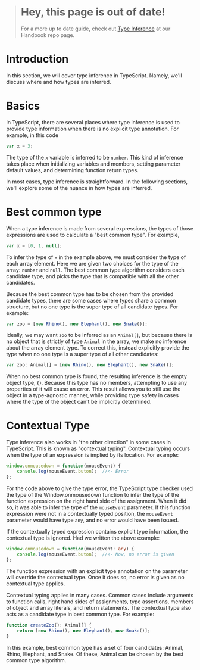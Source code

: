 > # Hey, this page is out of date!
> For a more up to date guide, check out [Type Inference](https://github.com/Microsoft/TypeScript-Handbook/blob/master/pages/Type%20Inference.md) at our Handbook repo page.

# Introduction

In this section, we will cover type inference in TypeScript.  Namely, we'll discuss where and how types are inferred.

# Basics

In TypeScript, there are several places where type inference is used to provide type information when there is no explicit type annotation.  For example, in this code

```TypeScript
var x = 3;
```

The type of the <code>x</code> variable is inferred to be <code>number</code>.  This kind of inference takes place when initializing variables and members, setting parameter default values, and determining function return types.

In most cases, type inference is straightforward.  In the following sections, we'll explore some of the nuance in how types are inferred.

# Best common type

When a type inference is made from several expressions, the types of those expressions are used to calculate a "best common type".  For example,

```TypeScript
var x = [0, 1, null];
```

To infer the type of <code>x</code> in the example above, we must consider the type of each array element.  Here we are given two choices for the type of the array: <code>number</code> and <code>null</code>.  The best common type algorithm considers each candidate type, and picks the type that is compatible with all the other candidates.  

Because the best common type has to be chosen from the provided candidate types, there are some cases where types share a common structure, but no one type is the super type of all candidate types.  For example:

```TypeScript
var zoo = [new Rhino(), new Elephant(), new Snake()];
```

Ideally, we may want <code>zoo</code> to be inferred as an <code>Animal[]</code>, but because there is no object that is strictly of type <code>Animal</code> in the array, we make no inference about the array element type.  To correct this, instead explicitly provide the type when no one type is a super type of all other candidates:

```TypeScript
var zoo: Animal[] = [new Rhino(), new Elephant(), new Snake()];
```

When no best common type is found, the resulting inference is the empty object type, {}.  Because this type has no members, attempting to use any properties of it will cause an error.  This result allows you to still use the object in a type-agnostic manner, while providing type safety in cases where the type of the object can't be implicitly determined.

# Contextual Type

Type inference also works in "the other direction" in some cases in TypeScript.  This is known as "contextual typing".  Contextual typing occurs when the type of an expression is implied by its location.  For example: 

```TypeScript
window.onmousedown = function(mouseEvent) { 
    console.log(mouseEvent.buton);  //<- Error  
};
```

For the code above to give the type error, the TypeScript type checker used the type of the Window.onmousedown function to infer the type of the function expression on the right hand side of the assignment.  When it did so, it was able to infer the type of the <code>mouseEvent</code> parameter.  If this function expression were not in a contextually typed position, the <code>mouseEvent</code> parameter would have type <code>any</code>, and no error would have been issued.

If the contextually typed expression contains explicit type information, the contextual type is ignored.  Had we written the above example:

```TypeScript
window.onmousedown = function(mouseEvent: any) { 
    console.log(mouseEvent.buton);  //<- Now, no error is given  
};
```

The function expression with an explicit type annotation on the parameter will override the contextual type.  Once it does so, no error is given as no contextual type applies.

Contextual typing applies in many cases.  Common cases include arguments to function calls, right hand sides of assignments, type assertions, members of object and array literals, and return statements.  The contextual type also acts as a candidate type in best common type.  For example:

```TypeScript
function createZoo(): Animal[] {
    return [new Rhino(), new Elephant(), new Snake()];
}
```

In this example, best common type has a set of four candidates: Animal, Rhino, Elephant, and Snake.  Of these, Animal can be chosen by the best common type algorithm.


